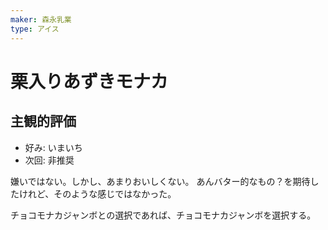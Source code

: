 ```yaml
---
maker: 森永乳業
type: アイス
---
```

# 栗入りあずきモナカ

## 主観的評価
- 好み: いまいち
- 次回: 非推奨

嫌いではない。しかし、あまりおいしくない。
あんバター的なもの？を期待したけれど、そのような感じではなかった。

チョコモナカジャンボとの選択であれば、チョコモナカジャンボを選択する。
